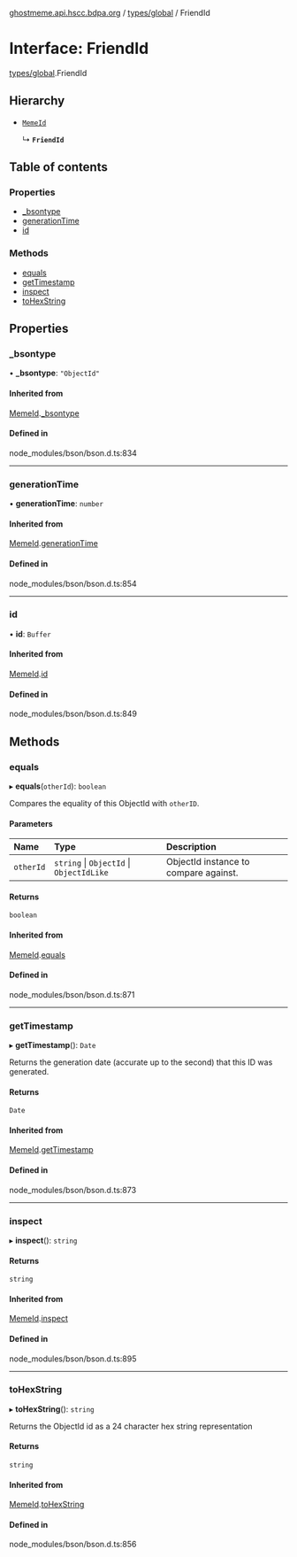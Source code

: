 [ghostmeme.api.hscc.bdpa.org][1] / [types/global][2] / FriendId

# Interface: FriendId

[types/global][2].FriendId

## Hierarchy

- [`MemeId`][3]

  ↳ **`FriendId`**

## Table of contents

### Properties

- [\_bsontype][4]
- [generationTime][5]
- [id][6]

### Methods

- [equals][7]
- [getTimestamp][8]
- [inspect][9]
- [toHexString][10]

## Properties

### \_bsontype

• **\_bsontype**: `"ObjectId"`

#### Inherited from

[MemeId][3].[\_bsontype][11]

#### Defined in

node_modules/bson/bson.d.ts:834

---

### generationTime

• **generationTime**: `number`

#### Inherited from

[MemeId][3].[generationTime][12]

#### Defined in

node_modules/bson/bson.d.ts:854

---

### id

• **id**: `Buffer`

#### Inherited from

[MemeId][3].[id][13]

#### Defined in

node_modules/bson/bson.d.ts:849

## Methods

### equals

▸ **equals**(`otherId`): `boolean`

Compares the equality of this ObjectId with `otherID`.

#### Parameters

| Name      | Type                                     | Description                           |
| :-------- | :--------------------------------------- | :------------------------------------ |
| `otherId` | `string` \| `ObjectId` \| `ObjectIdLike` | ObjectId instance to compare against. |

#### Returns

`boolean`

#### Inherited from

[MemeId][3].[equals][14]

#### Defined in

node_modules/bson/bson.d.ts:871

---

### getTimestamp

▸ **getTimestamp**(): `Date`

Returns the generation date (accurate up to the second) that this ID was
generated.

#### Returns

`Date`

#### Inherited from

[MemeId][3].[getTimestamp][15]

#### Defined in

node_modules/bson/bson.d.ts:873

---

### inspect

▸ **inspect**(): `string`

#### Returns

`string`

#### Inherited from

[MemeId][3].[inspect][16]

#### Defined in

node_modules/bson/bson.d.ts:895

---

### toHexString

▸ **toHexString**(): `string`

Returns the ObjectId id as a 24 character hex string representation

#### Returns

`string`

#### Inherited from

[MemeId][3].[toHexString][17]

#### Defined in

node_modules/bson/bson.d.ts:856

[1]: ../README.md
[2]: ../modules/types_global.md
[3]: types_global.MemeId.md
[4]: types_global.FriendId.md#_bsontype
[5]: types_global.FriendId.md#generationtime
[6]: types_global.FriendId.md#id
[7]: types_global.FriendId.md#equals
[8]: types_global.FriendId.md#gettimestamp
[9]: types_global.FriendId.md#inspect
[10]: types_global.FriendId.md#tohexstring
[11]: types_global.MemeId.md#_bsontype
[12]: types_global.MemeId.md#generationtime
[13]: types_global.MemeId.md#id
[14]: types_global.MemeId.md#equals
[15]: types_global.MemeId.md#gettimestamp
[16]: types_global.MemeId.md#inspect
[17]: types_global.MemeId.md#tohexstring
